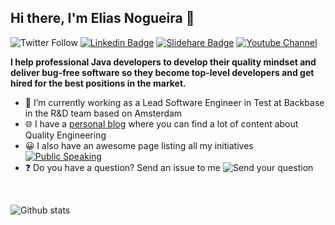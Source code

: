 ## Hi there, I'm Elias Nogueira 👋
![Twitter Follow](https://img.shields.io/twitter/follow/eliasnogueira?style=social)
[![Linkedin Badge](https://img.shields.io/badge/-Add&nbsp;Me-blue?style=flat-square&logo=Linkedin&logoColor=white&link=https://www.linkedin.com/in/eliasnogueira/)](https://www.linkedin.com/in/eliasnogueira/)
[![Slidehare Badge](https://img.shields.io/badge/-See&nbsp;my&nbsp;presentations-58a1a3?style=flat-square&logo=Slideshare&logoColor=white&link=https://www.slideshare.net/elias.nogueira)](https://www.slideshare.net/elias.nogueira)
[![Youtube Channel](https://img.shields.io/badge/-Follow%20my%20channel-c14438?style=flat-square&logo=Youtube&link=https://www.youtube.com/c/EliasNogueira)](https://www.youtube.com/c/EliasNogueira)

**I help professional Java developers to develop their quality mindset and deliver bug-free software so they become top-level developers and get hired for the best positions in the market.**
<br/>
* 🤖  I’m currently working as a Lead Software Engineer in Test at Backbase in the R&D team based on Amsterdam
* 🌐  I have a [personal blog](http://eliasnogueira.com) where you can find a lot of content about  Quality Engineering
* 😀  I also have an awesome page listing all my initiatives [![Public Speaking](https://badgen.net/badge/icon/public-speaking?icon=github&label)](https://github.com/eliasnogueira/public-speaking)
* ❓ Do you have a question? Send an issue to me ![Send your question](https://badgen.net/github/issues/eliasnogueira/eliasnogueira)

<br />

![Github stats](https://github-readme-stats.vercel.app/api?username=eliasnogueira&hide=["prs","issues"])
